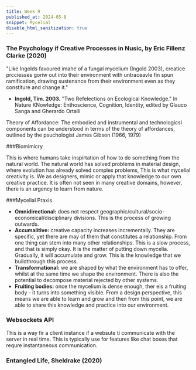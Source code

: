 ```yaml
---
title: Week 9
published_at: 2024-05-8
snippet: Mycelial
disable_html_sanitization: true
---
```


### The Psychology if Creative Processes in Nusic, by Eric Fillenz Clarke (2020)

"Like Ingolds favoured imahe of a fungal mycelium (Ingold 2003), creatice prcciesses goriw out into their environment with untraceavle fin spun ramification, drawing sustenance from their environment even as they constiture and change it."
- **Ingold, Tim. 2003.** "Two Refelections on Ecological Knowledge." In Nature KNowledge: Enthoscience, Cognition, Identity, edited by Glauco Sanga and Gherardo Ortalli

Theory of Affordance: The embodied and instrumental and technologicsl components can be understood in terms of the theory of affordances, outlined by the psuchologist James Gibson (1966, 1979)

###Biomimicry

This is where humans take inspirtation of how to do something from the natural world. The natural world has solved problems in material design, where evolution has already solved complex problems, This is what mycelial creativity is. We as designers, mimic or apply that knowledge to our own creative practice. It is often not seen in many creative domains, however, there is an urgency to learn from nature.

###Mycelial Praxis
- **Omnidirectional:** does not respect geographic/cultural/socio-economical/disciplinary divisions. This is the process of growing outwards.
- **Accumalitive:** creative capacity increases incrementally. They are specific, yet there are may of them that constitutes a relationship. From one thing can stem into many other relationships. This is a slow process, and that is simply okay. It is the matter of putting down mycelia. Gradually, it will accumulate and grow. This is the knowledge that we buildthrough this process.
- **Transformational:** we are shaped by what the environment has to offer, whilst at the same time we shape the environment. There is also the potential to decompose material rejected by other systems. 
- **Fruiting bodies:** once the mycelium is dense enough, ther eis a fruiting body - it turns into something visible. From a design perspective, this means we are able to learn and grow and then from this point, we are able to share this knowledge and practice into our environment.

### Websockets API
This is a way fir a client instance if a websute ti communicate with the server in real time. This is typically use for features like chat boxes that requre instantaneous communication.

### Entangled Life, Sheldrake (2020)




